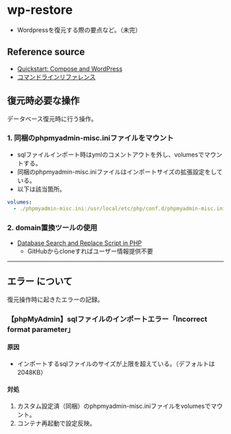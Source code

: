 # wp-restore

- Wordpressを復元する際の要点など。（未完）

## Reference source

- [Quickstart: Compose and WordPress](https://docs.docker.com/compose/wordpress/)
- [コマンドラインリファレンス](https://docs.docker.jp/compose/reference/toc.html)

## 復元時必要な操作

データベース復元時に行う操作。

### 1. 同梱のphpmyadmin-misc.iniファイルをマウント

- sqlファイルインポート時はymlのコメントアウトを外し、volumesでマウントする。
- 同梱のphpmyadmin-misc.iniファイルはインポートサイズの拡張設定をしている。
- 以下は該当箇所。

```yml
volumes:
  - ./phpmyadmin-misc.ini:/usr/local/etc/php/conf.d/phpmyadmin-misc.ini
```

### 2. domain置換ツールの使用

- [Database Search and Replace Script in PHP](https://github.com/interconnectit/Search-Replace-DB)
  - GitHubからcloneすればユーザー情報提供不要

---

## エラー について

復元操作時に起きたエラーの記録。

### 【phpMyAdmin】sqlファイルのインポートエラー「Incorrect format parameter」

#### 原因

- インポートするsqlファイルのサイズが上限を超えている。（デフォルトは2048KB）

#### 対処

1. カスタム設定済（同梱）のphpmyadmin-misc.iniファイルをvolumesでマウント。
2. コンテナ再起動で設定反映。
